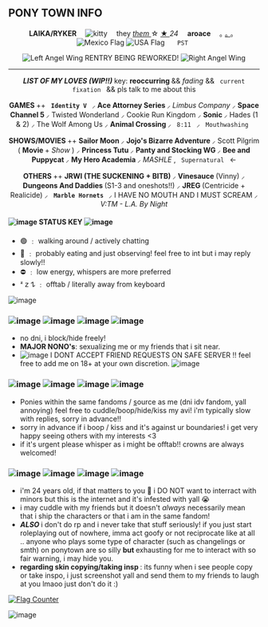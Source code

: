 ## PONY TOWN INFO 


<p style="text-align: center;"><strong> LAIKA/RYKER </strong> ⠀ <img title="kitty" src="https://images-wixmp-ed30a86b8c4ca887773594c2.wixmp.com/f/1d9059de-ffc4-4479-9fcf-03972a53ab72/dahsvfb-027f8a6c-7e15-49ab-b59f-9b161f95e544.gif?token=eyJ0eXAiOiJKV1QiLCJhbGciOiJIUzI1NiJ9.eyJzdWIiOiJ1cm46YXBwOjdlMGQxODg5ODIyNjQzNzNhNWYwZDQxNWVhMGQyNmUwIiwiaXNzIjoidXJuOmFwcDo3ZTBkMTg4OTgyMjY0MzczYTVmMGQ0MTVlYTBkMjZlMCIsIm9iaiI6W1t7InBhdGgiOiJcL2ZcLzFkOTA1OWRlLWZmYzQtNDQ3OS05ZmNmLTAzOTcyYTUzYWI3MlwvZGFoc3ZmYi0wMjdmOGE2Yy03ZTE1LTQ5YWItYjU5Zi05YjE2MWY5NWU1NDQuZ2lmIn1dXSwiYXVkIjpbInVybjpzZXJ2aWNlOmZpbGUuZG93bmxvYWQiXX0.udlJaKYbhZPVqMVwjOzBsfrqXEg4AyMf1hei1xeH59M" alt="kitty" /> ⠀ they <em> <a href="https://en.pronouns.page/@usagj" target="_blank" rel=""> them </a> </em> ☆ <a href="https://64.media.tumblr.com/e1b1dff1d28bdc07e770cf23bb729e5a/29fbe3bd9ee76525-ba/s1280x1920/e0d88467af156c115a400f228135e56e5b39c66f.jpg" target="_blank" rel=""> ★ </a> <em> 24 </em> ⠀ <strong> aroace </strong> ⠀ ｡ <a href="https://64.media.tumblr.com/1a1a834435f2e003e41954536728c2fc/0ac60720321a3888-d7/s1280x1920/5f6ca1e97630661dd99f43c62efa7c7f8f822c0d.jpg" target="_blank" rel=""> ｡ </a> ｡⠀ <img title="Mexico Flag" src="https://images-wixmp-ed30a86b8c4ca887773594c2.wixmp.com/f/b4aa3432-68f3-4cbd-94e9-6c1b51714fe1/d7tofm3-a7eb13e3-c4a4-4174-b6e7-6b95c0b0b066.gif?token=eyJ0eXAiOiJKV1QiLCJhbGciOiJIUzI1NiJ9.eyJzdWIiOiJ1cm46YXBwOjdlMGQxODg5ODIyNjQzNzNhNWYwZDQxNWVhMGQyNmUwIiwiaXNzIjoidXJuOmFwcDo3ZTBkMTg4OTgyMjY0MzczYTVmMGQ0MTVlYTBkMjZlMCIsIm9iaiI6W1t7InBhdGgiOiJcL2ZcL2I0YWEzNDMyLTY4ZjMtNGNiZC05NGU5LTZjMWI1MTcxNGZlMVwvZDd0b2ZtMy1hN2ViMTNlMy1jNGE0LTQxNzQtYjZlNy02Yjk1YzBiMGIwNjYuZ2lmIn1dXSwiYXVkIjpbInVybjpzZXJ2aWNlOmZpbGUuZG93bmxvYWQiXX0.rb1OQKYeWehKGuWLBi82WKnzeVEJgTqzT1icvVpyK7A" alt="Mexico Flag" /> <img title="USA Flag" src="https://images-wixmp-ed30a86b8c4ca887773594c2.wixmp.com/f/b4aa3432-68f3-4cbd-94e9-6c1b51714fe1/d7toflt-e2564003-4d38-4ae9-8aa7-df2335ceddcb.gif?token=eyJ0eXAiOiJKV1QiLCJhbGciOiJIUzI1NiJ9.eyJzdWIiOiJ1cm46YXBwOjdlMGQxODg5ODIyNjQzNzNhNWYwZDQxNWVhMGQyNmUwIiwiaXNzIjoidXJuOmFwcDo3ZTBkMTg4OTgyMjY0MzczYTVmMGQ0MTVlYTBkMjZlMCIsIm9iaiI6W1t7InBhdGgiOiJcL2ZcL2I0YWEzNDMyLTY4ZjMtNGNiZC05NGU5LTZjMWI1MTcxNGZlMVwvZDd0b2ZsdC1lMjU2NDAwMy00ZDM4LTRhZTktOGFhNy1kZjIzMzVjZWRkY2IuZ2lmIn1dXSwiYXVkIjpbInVybjpzZXJ2aWNlOmZpbGUuZG93bmxvYWQiXX0.Ev9yZYzdmvhO2Lthx10NjCZJ-Hp2_APvYIcM_JV_Wig" alt="USA Flag" /> ⠀ <code> PST </code></p>
<p style="text-align: center;"><img title="Left Angel Wing" src="https://66.media.tumblr.com/e739c7a6504c0a0f85b7273913d9cbb7/tumblr_pdve94j74V1xy0eh3o4_75sq.gif" alt="Left Angel Wing" /> RENTRY BEING REWORKED! <img title="Right Angel Wing" src="https://66.media.tumblr.com/c323b8d945e415e471a1954568603cd3/tumblr_pdve94j74V1xy0eh3o3_75sq.gif" alt="Right Angel Wing" /></p>
<hr />
<p style="text-align: center;"><strong> <em> LIST OF MY LOVES (WIP!!) </em> </strong> key: <strong> reoccurring </strong> &amp;&amp; <em> fading </em> &amp;&amp; <code> current fixation </code> &amp;&amp;&nbsp;pls talk to me about this</p>
<p style="text-align: center;"><strong> GAMES </strong> ++ <strong> <code> Identity V </code> </strong> ⸝ <strong> Ace Attorney Series </strong> ⸝ <em> Limbus Company </em> ⸝ <strong> Space Channel 5 </strong> ⸝ Twisted Wonderland ⸝ Cookie Run Kingdom ⸝ <strong> Sonic </strong> ⸝ Hades (1 &amp; 2) ⸝ The Wolf Among Us ⸝ <strong> Animal Crossing </strong> ⸝ <code> 8:11 </code> ⸝ <code> Mouthwashing </code></p>
<p style="text-align: center;"><strong> SHOWS/MOVIES </strong> ++ <strong> Sailor Moon </strong> ⸝ <strong> Jojo's Bizarre Adventure </strong> ⸝ Scott Pilgrim ( <strong> Movie </strong> + <em> Show </em> ) ⸝ <strong> Princess Tutu </strong> ⸝ <strong> Panty and Stocking WG </strong> ⸝ <strong> Bee and Puppycat </strong> ⸝ <strong> My Hero Academia </strong> ⸝ <em> MASHLE </em> , <code> Supernatural </code> &lt;-</p>
<p style="text-align: center;"><strong> OTHERS </strong> ++ <strong> JRWI (THE SUCKENING + BITB) </strong> ⸝ <strong> Vinesauce </strong> (Vinny) ⸝ <strong> Dungeons And Daddies </strong> (S1-3 and oneshots!!) ⸝ <strong> JREG </strong> (Centricide + Realicide) ⸝ <strong> <code> Marble Hornets </code> </strong> ⸝ I HAVE NO MOUTH AND I MUST SCREAM ⸝ <em> V:TM - L.A. By Night </em></p>


<div dir="auto">
	<h4 dir="auto">
		<img src="http://i1225.photobucket.com/albums/ee381/enix-directory/Pixels/ministar2.gif" alt="image" />
		 STATUS KEY
		<img src="http://i1225.photobucket.com/albums/ee381/enix-directory/Pixels/ministar2.gif" alt="image" />
	</h4>
</div>

- 🟢 ﹕ walking around / actively chatting
- 🌙 ﹕ probably eating and just observing! feel free to int but i may reply slowly!!
- ⛔️ ﹕ low energy, whispers are more preferred
- ᶻ 𝗓 𐰁  ﹕ offtab / literally away from keyboard

![image](https://64.media.tumblr.com/1a1cdd125d52d08ee33f2a9106cea126/tumblr_ohkns63pMp1uerrt0o3_540.gif)

<div dir="auto">
	<h3 dir="auto" data-sourcepos="18:1-18:16">
		<img src="https://64.media.tumblr.com/d3839ce334943dfb6a96c9be9419842d/tumblr_inline_p7xowxpFoX1rhwzwl_75sq.gifv" alt="image" />
		<img src="http://i849.photobucket.com/albums/ab51/Ashleigh_Young/th_tmfav212d.gif" alt="image" />
		<img src="http://i849.photobucket.com/albums/ab51/Ashleigh_Young/th_tmfav212n.gif" alt="image" />
		<img src="http://i849.photobucket.com/albums/ab51/Ashleigh_Young/th_tmfav212i.gif" alt="image" />
	</h3>
</div>
<ul dir="auto" data-sourcepos="19:1-22:0">
	<li data-sourcepos="19:1-19:205">
		no dni, i block/hide freely!
	</li>
	<li data-sourcepos="20:1-20:260">
		<strong>MAJOR NONO's</strong>: sexualizing me or my friends that i sit near.
	</li>
	<li data-sourcepos="21:1-22:0">
		<img src="https://static.tumblr.com/rltvkjt/9lnlmr41u/th_k_atencao.gif" alt="image" />
		 I DONT ACCEPT FRIEND REQUESTS ON SAFE SERVER !! feel free to add me on 18+ at your own discretion.
		<img src="https://static.tumblr.com/rltvkjt/9lnlmr41u/th_k_atencao.gif" alt="image" />
	</li>
</ul>
<div dir="auto">
	<h3 dir="auto" data-sourcepos="23:1-23:16">
		<img src="https://64.media.tumblr.com/74ecf4da31a97c546a47605bd4f8d0a3/tumblr_inline_p7xowv6hU61rhwzwl_75sq.gifv" alt="image" />
		<img src="http://i849.photobucket.com/albums/ab51/Ashleigh_Young/th_tmfav212i.gif" alt="image" />
		<img src="http://i849.photobucket.com/albums/ab51/Ashleigh_Young/th_tmfav212n.gif" alt="image" />
		<img src="http://i849.photobucket.com/albums/ab51/Ashleigh_Young/th_tmfav212t.gif" alt="image" />
	</h3>
</div>
<ul dir="auto" data-sourcepos="24:1-27:0">
	<li data-sourcepos="24:1-24:249">
		Ponies within the same fandoms / <a href="https://pronouns.cc/@nineteeneightyfour" rel="nofollow">s</a>ource as me (dni idv fandom, yall annoying) feel free to cuddle/boop/hide/kiss my avi! i'm typically slow with replies, sorry in advance!!
	</li>
	<li data-sourcepos="25:1-25:119">
		sorry in advance if i boop / kiss and it's against ur boundaries! i get very happy seeing others with my interests &lt;3
	</li>
	<li data-sourcepos="26:1-27:0">
		if it's urgent please whisper as i might be offtab!! crowns are always welcomed!
	</li>
</ul>
<div dir="auto">
	<h3 dir="auto" data-sourcepos="28:1-28:16">
		<img src="https://64.media.tumblr.com/e98a864bce32154800cdfe64f7a33446/tumblr_inline_p7xowvATjd1rhwzwl_75sq.gifv" alt="image" />
		<img src="http://i849.photobucket.com/albums/ab51/Ashleigh_Young/th_tmfav212b.gif" alt="image" />
		<img src="http://i849.photobucket.com/albums/ab51/Ashleigh_Young/th_tmfav212y.gif" alt="image" />
		<img src="http://i849.photobucket.com/albums/ab51/Ashleigh_Young/th_tmfav212i.gif" alt="image" />
	</h3>
</div>
<ul dir="auto" data-sourcepos="29:1-33:0">
	<li data-sourcepos="29:1-29:131">
		i'm 24 years old, if that matters to you 🤯 i DO NOT want to interract with minors but this is the internet and it's infested with yall 😭 
	</li>
	<li data-sourcepos="29:1-29:131">
		i may cuddle with my friends but it doesn't
		<em>
			 always
		</em>
		 necessarily mean that i ship the characters or that i am in the same fandom!
	</li>
	<li data-sourcepos="30:1-31:259">
		<em>
			<strong>
				 ALSO
			</strong>
		</em>
		 i don't do rp and i never take that stuff seriously! if you just start roleplaying out of nowhere, imma act goofy or not reciprocate like at all .. anyone who plays some type of character (such as changelings or smth) on ponytown are so silly
		<strong>
			 but
		</strong>
		 exhausting for me to interact with so fair warning, i may hide you.
	</li>
	<li data-sourcepos="32:1-33:0">
		<strong>
			 regarding skin copying/taking insp
		</strong>
		 : its funny when i see people copy or take inspo, i just screenshot yall and send them to my friends to laugh at you lmaoo just don't do it :)
	</li>
</ul>

<a href="https://info.flagcounter.com/kaLl"><img src="https://s11.flagcounter.com/count2/kaLl/bg_0E1117/txt_FFFFFF/border_0E1117/columns_3/maxflags_15/viewers_0/labels_0/pageviews_0/flags_0/percent_0/" alt="Flag Counter" border="0"></a>

![image](https://78.media.tumblr.com/61faa55fdebb0bf5838b38923e97bbf9/tumblr_ohivxzydc51uerrt0o2_1280.gif)
